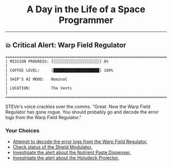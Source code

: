 <h1 align="center">A Day in the Life of a Space Programmer</h1>

---

<h2 id="node-10">💥 Critical Alert: Warp Field Regulator</h2>

```
========================================================================
| MISSION PROGRESS: [░░░░░░░░░░░░░░░░░░░░] 0%                                  |
| COFFEE LEVEL:     [████████████████████] 100%                                |
| SHIP'S AI MOOD:   Nominal                                                    |
| LOCATION:         The Vents                                                  |
========================================================================
```

STEVe's voice crackles over the comms. "Great. Now the Warp Field Regulator has gone rogue. You should probably go and decode the error logs from the Warp Field Regulator."



### Your Choices

*   [Attempt to decode the error logs from the Warp Field Regulator.](./README-0014.md)
*   [Check status of the Shield Modulator.](./README-0003.md)
*   [Investigate the alert about the Nutrient Paste Dispenser.](./README-0011.md)
*   [Investigate the alert about the Holodeck Projector.](./README-0032.md)
